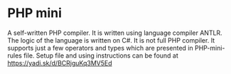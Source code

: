 # PHP mini

A self-written PHP compiler. It is written using language compiler ANTLR. The logic of the language is written on C#. It is not full PHP compiler. It supports just a few operators and types which are presented in PHP-mini-rules file. 
Setup file and using instructions can be found at https://yadi.sk/d/BCRjguKq3MV5Ed
